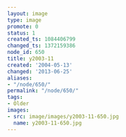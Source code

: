 ```yaml
---
layout: image
type: image
promote: 0
status: 1
created_ts: 1084406799
changed_ts: 1372159386
node_id: 650
title: y2003-11
created: '2004-05-13'
changed: '2013-06-25'
aliases:
- "/node/650/"
permalink: "/node/650/"
tags:
- Older
images:
- src: image/images/y2003-11-650.jpg
  name: y2003-11-650.jpg
---
```



